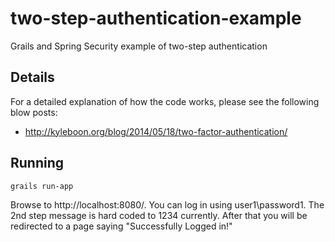 two-step-authentication-example
===============================

Grails and Spring Security example of two-step authentication

## Details

For a detailed explanation of how the code works, please see the following blow posts:

* http://kyleboon.org/blog/2014/05/18/two-factor-authentication/

## Running

```
grails run-app
```

Browse to http://localhost:8080/. You can log in using user1\password1. The 2nd step message is hard coded to 1234
currently. After that you will be redirected to a page saying "Successfully Logged in!"
